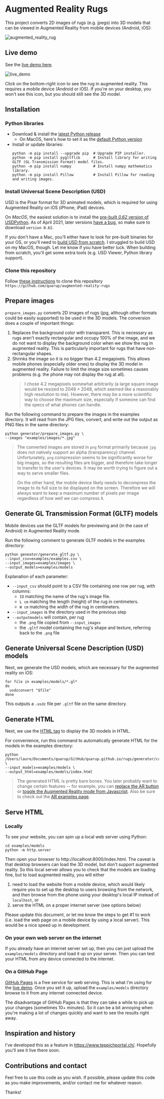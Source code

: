 # Augmented Reality Rugs

This project converts 2D images of rugs (e.g. jpegs) into 3D models that can be viewed in Augmented Reality from mobile devices (Android, iOS):

![augmented_reality_rug](https://user-images.githubusercontent.com/46463924/115776391-59257580-a3b4-11eb-904e-6108c44c9858.png)

## Live demo

See the [live demo here](https://quarup.github.io/rugs/).

![live_demo](https://user-images.githubusercontent.com/46463924/115842995-ac341280-a41e-11eb-9418-6eed882ae4c0.png)

Click on the bottom-right icon to see the rug in augmented reality. This requires a mobile device (Android or iOS). If you're on your desktop, you won't see this icon, but you should still see the 3D model.

## Installation

### Python libraries

*   Download & install the [latest Python release](https://www.python.org/downloads/)
    *    On MacOS, here's how to set it as the [default Python version](https://dev.to/malwarebo/how-to-set-python3-as-a-default-python-version-on-mac-4jjf)
*   Install or update libraries:
    ```
    python -m pip install --upgrade pip  # Upgrade PIP installer.
    python -m pip install pygltflib      # Install library for writing GLTF (GL Transmission Format) model files.
    python -m pip install numpy          # Install numpy mathematics library.
    python -m pip install Pillow         # Install Pillow for reading and writing images.
    ```
### Install Universal Scene Description (USD)

USD is the Pixar format for 3D animated models, which is required for using Augmented Reality on iOS (iPhone, iPad) devices.

On *MacOS*, the easiest solution is to install the [pre-built *0.62* version of USDPython](https://developer.apple.com/download/more/?=USDPython). As of April 2021, later versions [have a bug](https://stackoverflow.com/questions/60116329/how-can-i-solve-usdzconvert-pxr-import-error), so make sure to download `version 0.62`.

If you don't have a Mac, you'll either have to look for pre-built binaries for your OS, or you'll need to [build USD from scratch](https://github.com/PixarAnimationStudios/USD). I struggled to build USD on my MacOS, though. Let me know if you have better luck. When building from scratch, you'll get some extra tools (e.g. USD Viewer, Python library support).

### Clone this repository

Follow [these instructions](https://docs.github.com/en/github/creating-cloning-and-archiving-repositories/cloning-a-repository) to clone this repository `https://github.com/quarup/augmented-reality-rugs`

## Prepare images

`prepare_images.py` converts 2D images of rugs (jpg, although other formats could be easily supported) to be used in the 3D models. The conversion does a couple of important things:

1.   Replaces the background color with transparent. This is necessary as rugs aren't exactly rectangular and occupy 100% of the image, and we do not want to display the background color when we show the rug in augmented reality. This is particularly important for rugs that have non-rectangular shapes.
2.   Shrinks the image so it is no bigger than 4.2 megapixels. This allows mobile phones (especially older ones) to display the 3D model in augmented reality. Failure to limit the image size sometimes causes problems (e.g. the phone may not display the rug at all).
     >  I chose 4.2 megapixels somewhat arbitrarily (a large square image would be resized to 2048 * 2048, which seemed like a reasonably high resolution to me). However, there may be a more scientific way to choose the maximum size, especially if someone can find the specs of what phones can handle.

Run the following command to prepare the images in the examples directory. It will read from the JPG files, convert, and write out the output as PNG files in the same directory:

```
python generator/prepare_images.py \
--images "examples/images/*.jpg"
```

> The converted images are stored in `png` format primarily because `jpg` does not natively support an alpha (transparency) channel. Unfortunately, `png` compression seems to be significantly worse for big images, so the resulting files are bigger, and therefore take longer to transfer to the user's devices. It may be worth trying to figure out a way to serve smaller files.
> 
> On the other hand, the mobile device likely needs to decompress the image to its full size to be displayed on the screen. Therefore we will always want to keep a maximum number of pixels per image regardless of how well we can compress it.

## Generate GL Transmission Format (GLTF) models

Mobile devices use the GLTF models for previewing and (in the case of Android) in Augmented Reality mode.

Run the following comment to generate GLTF models in the examples directory:

```
python geneator/generate_gltf.py \
--input_csv=examples/examples.csv \
--input_images=examples/images \
--output_models=examples/models
```

Explanation of each parameter:

*   `--input_csv` should point to a CSV file containing one row per rug, with columns:
    *    `ID` matching the name of the rug's image file.
    *    `L cm` matching the length (height) of the rug in centimeters.
    *    `W cm` matching the width of the rug in centimeters.
*   `--input_images` is the directory used in the previous step
*   `--outputmodels` will contain, per rug
    *    the `.png` file copied from `--input_images`
    *    the `.gltf` model containing the rug's shape and texture, referring back to the `.png` file

## Generate Universal Scene Description (USD) models

Next, we generate the USD models, which are necessary for the augmented reality on iOS:

```
for file in examples/models/*.gl*
do
  usdzconvert "$file"
done
```

This outputs a `.usdz` file per `.gltf` file on the same directory.

## Generate HTML

Next, we use the [<model-viewer> HTML tag](https://modelviewer.dev/) to display the 3D models in HTML.

For convenience, run this command to automatically generate HTML for the models in the examples directory:

```
python /Users/laure/Documents/quarup/GitHub/quarup.github.io/rugs/generator/create_html.py \
--input_models=examples/models \
--output_html=examples/models/index.html
```

>   The generated HTML is pretty bare bones. You later probably want to change certain features -- for example, you can [replace the AR button](https://modelviewer.dev/docs/#augmentedreality-slots) or [toggle the Augmented Reality mode from Javascript](https://modelviewer.dev/docs/#entrydocs-augmentedreality-methods-activateAR). Also be sure to check out the [AR examples page](https://modelviewer.dev/examples/augmentedreality/).

## Serve HTML

### Locally

To see your website, you can spin up a local web server using Python:

```
cd examples/models
python -m http.server
```

Then open your browser to http://localhost:8000/index.html. The caveat is that desktop browsers can load the 3D model, but don't support augmented reality. So this local server allows you to check that the models are loading fine, but to load augmented reality, you will either

1.   need to load the website from a mobile device, which would likely require you to set up the desktop to users browsing from the network, and then browse from the phone using your desktop's local IP instead of `localhost`, or
2.   serve the HTML on a proper internet server (see options below)

Please update this document, or let me know the steps to get #1 to work (i.e. load the web page on a mobile device by using a local server). This would be a nice speed up in development.

### On your own web server on the internet

If you already have an internet server set up, then you can just upload the `examples/models` directory and load it up on your server. Then you can test your HTML from any device connected to the internet.

### On a GitHub Page

[GitHub Pages](https://pages.github.com/) is a free service for web serving. This is what I'm using for the [live demo](https://quarup.github.io/rugs/). Once you set it up, upload the `examples/models` directory browse to it from any internet connected device.

The disadvantage of GitHub Pages is that they can take a while to pick up your changes (sometimes 10+ minutes). So it can be a bit annoying when you're making a lot of changes quickly and want to see the results right away.

## Inspiration and history

I've developed this as a feature in https://www.teppichportal.ch/. Hopefully you'll see it live there soon.

## Contributions and contact

Feel free to use this code as you wish. If possible, please update this code as you make improvements, and/or contact me for whatever reason.

Thanks!
